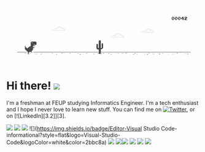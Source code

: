 <p style="text-align: center;"><img src="https://github.com/gui1612/gui1612/blob/main/gifs/dino-chrome.gif"></p>

# Hi there! <img src="https://raw.githubusercontent.com/MartinHeinz/MartinHeinz/master/wave.gif" width="30px">

I'm a freshman at FEUP studying Informatics Engineer. I'm a tech enthusiast and I hope I never love to learn new stuff.
You can find me on [![Twitter][1.2]][1], or on [![LinkedIn][3.2]][3].

<!-- Icons -->

[1.2]: http://i.imgur.com/wWzX9uB.png (twitter icon without padding)
[2.2]: https://raw.githubusercontent.com/MartinHeinz/MartinHeinz/master/linkedin-3-16.png (LinkedIn icon without padding)

<!-- Links to your social media accounts -->

[1]: https://twitter.com/guix1612
[2]: https://www.linkedin.com/in/guilherme-almeida-5007931b3/


![](https://img.shields.io/badge/OS-Linux-informational?style=flat&logo=linux&logoColor=white&color=2bbc8a) ![](https://img.shields.io/badge/Editor-Vim-informational?style=flat&logo=Vim&logoColor=white&color=2bbc8a) ![](https://img.shields.io/badge/Editor-IntelliJ%20IDEA-informational?style=flat&logo=IntelliJ-IDEA&logoColor=white&color=2bbc8a) ![](https://img.shields.io/badge/Editor-Visual Studio Code-informational?style=flat&logo=Visual-Studio-Code&logoColor=white&color=2bbc8a) ![](https://img.shields.io/badge/Code-Python-informational?style=flat&logo=Python&logoColor=white&color=2bbc8a) ![](https://img.shields.io/badge/Code-Python-informational?style=flat&logo=Python&logoColor=white&color=2bbc8a)![](https://img.shields.io/badge/Code-C-informational?style=flat&logo=C&logoColor=white&color=2bbc8a) ![](https://img.shields.io/badge/Code-Kotlin-informational?style=flat&logo=Kotlin&logoColor=white&color=2bbc8a) ![](https://img.shields.io/badge/Shell-Bash-informational?style=flat&logo=GNU-Bash&logoColor=white&color=2bbc8a) ![](https://img.shields.io/badge/Tools-Git-informational?style=flat&logo=Git&logoColor=white&color=2bbc8a)
